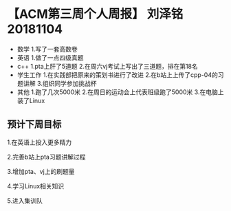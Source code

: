 # 【ACM第三周个人周报】 刘泽铭 20181104
* 数学
1.写了一套高数卷
* 英语
1.做了一点四级真题
* c++
1.pta上肝了5道题
2.在周六vj考试上写出了三道题，排在第18名
* 学生工作
1.在实践部把原来的策划书进行了改进
2.在b站上上传了cpp-04的习题讲解
3.组织同学参加挑战杯
* 其他
1.跑了几次5000米
2.在周日的运动会上代表班级跑了5000米
3.在电脑上装了Linux
## 预计下周目标
1.在英语上投入更多精力

2.完善b站上pta习题讲解过程

3.增加pta、vj上的刷题量

4.学习Linux相关知识

5.进入集训队

